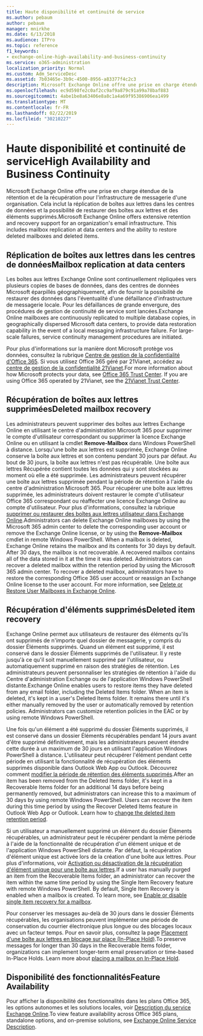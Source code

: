 ```yaml
---
title: Haute disponibilité et continuité de service
ms.author: pebaum
author: pebaum
manager: mnirkhe
ms.date: 6/13/2018
ms.audience: ITPro
ms.topic: reference
f1_keywords:
- exchange-online-high-availability-and-business-continuity
ms.service: o365-administration
localization_priority: Normal
ms.custom: Adm_ServiceDesc
ms.assetid: 7b03465e-3b9c-4500-8956-a83377f4c2c3
description: Microsoft Exchange Online offre une prise en charge étendue de la rétention et de la récupération pour l'infrastructure de messagerie d'une organisation. Cela inclut la réplication de boîtes aux lettres dans les centres de données et la possibilité de restaurer des boîtes aux lettres et des éléments supprimés.
ms.openlocfilehash: ec9d598fe2c0af2cc9af9a879c91a99a78baf883
ms.sourcegitcommit: 4abe1be8a63406e8a8c1a4a69f95386906ea1499
ms.translationtype: MT
ms.contentlocale: fr-FR
ms.lasthandoff: 02/22/2019
ms.locfileid: "30210227"
---
```

# <a name="high-availability-and-business-continuity"></a><span data-ttu-id="bb9cc-104">Haute disponibilité et continuité de service</span><span class="sxs-lookup"><span data-stu-id="bb9cc-104">High Availability and Business Continuity</span></span>

<span data-ttu-id="bb9cc-p102">Microsoft Exchange Online offre une prise en charge étendue de la rétention et de la récupération pour l'infrastructure de messagerie d'une organisation. Cela inclut la réplication de boîtes aux lettres dans les centres de données et la possibilité de restaurer des boîtes aux lettres et des éléments supprimés.</span><span class="sxs-lookup"><span data-stu-id="bb9cc-p102">Microsoft Exchange Online offers extensive retention and recovery support for an organization's email infrastructure. This includes mailbox replication at data centers and the ability to restore deleted mailboxes and deleted items.</span></span>
  
## <a name="mailbox-replication-at-data-centers"></a><span data-ttu-id="bb9cc-107">Réplication de boîtes aux lettres dans les centres de données</span><span class="sxs-lookup"><span data-stu-id="bb9cc-107">Mailbox replication at data centers</span></span>

<span data-ttu-id="bb9cc-p103">Les boîtes aux lettres Exchange Online sont continuellement répliquées vers plusieurs copies de bases de données, dans des centres de données Microsoft éparpillés géographiquement, afin de fournir la possibilité de restaurer des données dans l'éventualité d'une défaillance d'infrastructure de messagerie locale. Pour les défaillances de grande envergure, des procédures de gestion de continuité de service sont lancées.</span><span class="sxs-lookup"><span data-stu-id="bb9cc-p103">Exchange Online mailboxes are continuously replicated to multiple database copies, in geographically dispersed Microsoft data centers, to provide data restoration capability in the event of a local messaging infrastructure failure. For large-scale failures, service continuity management procedures are initiated.</span></span>
  
<span data-ttu-id="bb9cc-p104">Pour plus d'informations sur la manière dont Microsoft protège vos données, consultez la rubrique [Centre de gestion de la confidentialité d'Office 365](https://go.microsoft.com/fwlink/p/?LinkId=299135). Si vous utilisez Office 365 géré par 21Vianet, accédez au [centre de gestion de la confidentialité 21Vianet](http://www.21vbluecloud.com/office365/trustcenter/onlineservices.mdl).</span><span class="sxs-lookup"><span data-stu-id="bb9cc-p104">For more information about how Microsoft protects your data, see [Office 365 Trust Center](https://go.microsoft.com/fwlink/p/?LinkId=299135). If you are using Office 365 operated by 21Vianet, see the [21Vianet Trust Center](http://www.21vbluecloud.com/office365/trustcenter/onlineservices.mdl).</span></span>
  
## <a name="deleted-mailbox-recovery"></a><span data-ttu-id="bb9cc-112">Récupération de boîtes aux lettres supprimées</span><span class="sxs-lookup"><span data-stu-id="bb9cc-112">Deleted mailbox recovery</span></span>

<span data-ttu-id="bb9cc-p105">Les administrateurs peuvent supprimer des boîtes aux lettres Exchange Online en utilisant le centre d'administration Microsoft 365 pour supprimer le compte d'utilisateur correspondant ou supprimer la licence Exchange Online ou en utilisant la cmdlet **Remove-Mailbox** dans Windows PowerShell à distance. Lorsqu'une boîte aux lettres est supprimée, Exchange Online conserve la boîte aux lettres et son contenu pendant 30 jours par défaut. Au bout de 30 jours, la boîte aux lettres n'est pas récupérable. Une boîte aux lettres Récupérée contient toutes les données qui y sont stockées au moment où elle a été supprimée. Les administrateurs peuvent récupérer une boîte aux lettres supprimée pendant la période de rétention à l'aide du centre d'administration Microsoft 365. Pour récupérer une boîte aux lettres supprimée, les administrateurs doivent restaurer le compte d'utilisateur Office 365 correspondant ou réaffecter une licence Exchange Online au compte d'utilisateur. Pour plus d'informations, consultez la rubrique [supprimer ou restaurer des boîtes aux lettres utilisateur dans Exchange Online](https://go.microsoft.com/fwlink/p/?LinkId=286992).</span><span class="sxs-lookup"><span data-stu-id="bb9cc-p105">Administrators can delete Exchange Online mailboxes by using the Microsoft 365 admin center to delete the corresponding user account or remove the Exchange Online license, or by using the **Remove-Mailbox** cmdlet in remote Windows PowerShell. When a mailbox is deleted, Exchange Online retains the mailbox and its contents for 30 days by default. After 30 days, the mailbox is not recoverable. A recovered mailbox contains all of the data stored in it at the time it was deleted. Administrators can recover a deleted mailbox within the retention period by using the Microsoft 365 admin center. To recover a deleted mailbox, administrators have to restore the corresponding Office 365 user account or reassign an Exchange Online license to the user account. For more information, see [Delete or Restore User Mailboxes in Exchange Online](https://go.microsoft.com/fwlink/p/?LinkId=286992).</span></span>
  
## <a name="deleted-item-recovery"></a><span data-ttu-id="bb9cc-120">Récupération d'éléments supprimés</span><span class="sxs-lookup"><span data-stu-id="bb9cc-120">Deleted item recovery</span></span>

<span data-ttu-id="bb9cc-p106">Exchange Online permet aux utilisateurs de restaurer des éléments qu'ils ont supprimés de n'importe quel dossier de messagerie, y compris du dossier Éléments supprimés. Quand un élément est supprimé, il est conservé dans le dossier Éléments supprimés de l'utilisateur. Il y reste jusqu'à ce qu'il soit manuellement supprimé par l'utilisateur, ou automatiquement supprimé en raison des stratégies de rétention. Les administrateurs peuvent personnaliser les stratégies de rétention à l'aide du Centre d'administration Exchange ou de l'application Windows PowerShell distante.</span><span class="sxs-lookup"><span data-stu-id="bb9cc-p106">Exchange Online enables users to restore items they have deleted from any email folder, including the Deleted Items folder. When an item is deleted, it's kept in a user's Deleted Items folder. It remains there until it's either manually removed by the user or automatically removed by retention policies. Administrators can customize retention policies in the EAC or by using remote Windows PowerShell.</span></span>
  
<span data-ttu-id="bb9cc-p107">Une fois qu'un élément a été supprimé du dossier Éléments supprimés, il est conservé dans un dossier Éléments récupérables pendant 14 jours avant d'être supprimé définitivement, mais les administrateurs peuvent étendre cette durée à un maximum de 30 jours en utilisant l'application Windows PowerShell à distance. L'utilisateur peut récupérer l'élément pendant cette période en utilisant la fonctionnalité de récupération des éléments supprimés disponible dans Outlook Web App ou Outlook. Découvrez comment [modifier la période de rétention des éléments supprimés](https://go.microsoft.com/fwlink/p/?LinkId=286940).</span><span class="sxs-lookup"><span data-stu-id="bb9cc-p107">After an item has been removed from the Deleted Items folder, it's kept in a Recoverable Items folder for an additional 14 days before being permanently removed, but administrators can increase this to a maximum of 30 days by using remote Windows PowerShell. Users can recover the item during this time period by using the Recover Deleted Items feature in Outlook Web App or Outlook. Learn how to [change the deleted item retention period](https://go.microsoft.com/fwlink/p/?LinkId=286940).</span></span>
  
<span data-ttu-id="bb9cc-p108">Si un utilisateur a manuellement supprimé un élément du dossier Éléments récupérables, un administrateur peut le récupérer pendant la même période à l'aide de la fonctionnalité de récupération d'un élément unique et de l'application Windows PowerShell distante. Par défaut, la récupération d'élément unique est activée lors de la création d'une boîte aux lettres. Pour plus d'informations, voir [Activation ou désactivation de la récupération d'élément unique pour une boîte aux lettres](https://go.microsoft.com/fwlink/p/?LinkID=286941).</span><span class="sxs-lookup"><span data-stu-id="bb9cc-p108">If a user has manually purged an item from the Recoverable Items folder, an administrator can recover the item within the same time period by using the Single Item Recovery feature with remote Windows PowerShell. By default, Single Item Recovery is enabled when a mailbox is created. To learn more, see [Enable or disable single item recovery for a mailbox](https://go.microsoft.com/fwlink/p/?LinkID=286941).</span></span>
  
<span data-ttu-id="bb9cc-p109">Pour conserver les messages au-delà de 30 jours dans le dossier Éléments récupérables, les organisations peuvent implémenter une période de conservation du courrier électronique plus longue ou des blocages locaux avec un facteur temps. Pour en savoir plus, consultez la page [Placement d'une boîte aux lettres en blocage sur place (In-Place Hold)](https://go.microsoft.com/fwlink/p/?LinkId=271746).</span><span class="sxs-lookup"><span data-stu-id="bb9cc-p109">To preserve messages for longer than 30 days in the Recoverable Items folder, organizations can implement longer-term email preservation or time-based In-Place Holds. Learn more about [placing a mailbox on In-Place Hold](https://go.microsoft.com/fwlink/p/?LinkId=271746).</span></span>
  
## <a name="feature-availability"></a><span data-ttu-id="bb9cc-133">Disponibilité des fonctionnalités</span><span class="sxs-lookup"><span data-stu-id="bb9cc-133">Feature Availability</span></span>

<span data-ttu-id="bb9cc-134">Pour afficher la disponibilité des fonctionnalités dans les plans Office 365, les options autonomes et les solutions locales, voir [Description du service Exchange Online](exchange-online-service-description.md).</span><span class="sxs-lookup"><span data-stu-id="bb9cc-134">To view feature availability across Office 365 plans, standalone options, and on-premise solutions, see [Exchange Online Service Description](exchange-online-service-description.md).</span></span>
  

